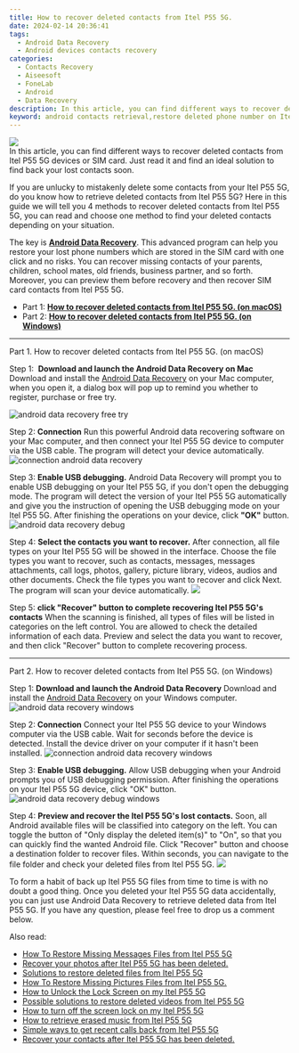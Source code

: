 ```yaml
---
title: How to recover deleted contacts from Itel P55 5G.
date: 2024-02-14 20:36:41
tags: 
  - Android Data Recovery
  - Android devices contacts recovery
categories: 
  - Contacts Recovery
  - Aiseesoft
  - FoneLab
  - Android
  - Data Recovery
description: In this article, you can find different ways to recover deleted contacts from Itel P55 5G devices or SIM card. Just read it and find an ideal solution to find back your lost contacts soon.
keyword: android contacts retrieval,restore deleted phone number on Itel P55 5G,save erased contacts from Itel P55 5G,unerase contacts,regain missing contacts,Itel P55 5G contacts recovery,my contacts deleted from Itel P55 5G how to undo contacts,how to recover deleted contacts in Itel P55 5G,how do i recover contacts on Itel P55 5G,Itel P55 5G all contacts delete,how to retrieve contacts from Itel P55 5G,lost all contacts in Itel P55 5G again
---
```


<img src="https://img0mobiles.techidaily.com/images/best-assets/devices/itel/itel-p55-5g/2.jpg" class="atpl-imgstyle"  />

<div class="atpl-content atpl-for-fonelab-android recover-contacts">

<div class="atpl-post-description-part-1">
In this article, you can find different ways to recover deleted contacts from Itel P55 5G devices or SIM card. Just read it and find an ideal solution to find back your lost contacts soon.
</div>




<div class="atpl-post-description-part-2">
<div class="tpl-content-sub-paragraph-content">
  <p>
    If you are unlucky to mistakenly delete some contacts from your Itel P55 5G, do you know how to retrieve deleted contacts from Itel P55 5G? Here in this guide we will tell you 4 methods to recover deleted contacts from Itel P55 5G, you can read and choose one method to find your deleted contacts depending on your situation.
  </p>
</div>
</div>

<div class="atpl-post-description-part-3">
<div class="tpl-content-sub-paragraph-normal">
    <p>
        The key is <a href="https://tools.techidaily.com/aiseesoft-android-data-recovery/" target="_blank" rel="noopener"><strong>Android Data Recovery</strong></a>. This advanced program can help you restore your lost phone numbers which are stored in the SIM card with one click and no risks. You can recover missing contacts of your parents, children, school mates, old friends, business partner, and so forth. Moreover, you can preview them before recovery and then recover SIM card contacts from Itel P55 5G.
    </p>
</div>
</div>


<ul>
  <li>Part 1: <strong><a href="#p1"> How to recover deleted contacts from Itel P55 5G.  (on macOS)</a></strong></li>
  <li>Part 2: <strong><a href="#p2"> How to recover deleted contacts from Itel P55 5G.  (on Windows)</a></strong></li>
</ul>




<!-- Part 1 -->
<a id="p1" name="p1" ></a><hr>

<div>
  <span class="atpl-step-part-style">Part 1. How to recover deleted contacts from Itel P55 5G. (on macOS)</span>
</div>  

<span class="atpl-stepstyle-a"><span>Step 1: </span></span> <strong>Download and launch the Android Data Recovery on Mac</strong>
Download and install the <a href="https://tools.techidaily.com/aiseesoft-android-data-recovery/" target="_blank" rel="noopener">Android Data Recovery</a> on your Mac computer, when you open it, a dialog box will pop up to remind you whether to register, purchase or free try.

<img src="https://tools.techidaily.com/images/apps/aiseesoft/android-data-recovery/mac-free-try.png" class="atpl-imgstyle" alt="android data recovery free try" />

<span class="atpl-stepstyle-a"><span>Step 2: </span></span> <strong>Connection</strong>
Run this powerful Android data recovering software on your Mac computer, and then connect your Itel P55 5G device to computer via the USB cable. The program will detect your device automatically.
<img src="https://tools.techidaily.com/images/apps/aiseesoft/android-data-recovery/mac-connection-interface.jpg" class="atpl-imgstyle" alt="connection android data recovery" />

<span class="atpl-stepstyle-a"><span>Step 3: </span></span> <strong>Enable USB debugging.</strong>
Android Data Recovery will prompt you to enable USB debugging on your Itel P55 5G, if you don't open the debugging mode. The program will detect the version of your Itel P55 5G automatically and give you the instruction of opening the USB debugging mode on your Itel P55 5G. After finishing the operations on your device, click <strong>"OK"</strong> button.
<img src="https://tools.techidaily.com/images/apps/aiseesoft/android-data-recovery/mac-android-usb-debug.jpg"  class="atpl-imgstyle" alt="android data recovery debug" />

<span class="atpl-stepstyle-a"><span>Step 4: </span></span> <strong>Select the contacts you want to recover.</strong>
After connection, all file types on your Itel P55 5G will be showed in the interface. Choose the file types you want to recover, such as contacts, messages, messages attachments, call logs, photos, gallery, picture library, videos, audios and other documents. Check the file types you want to recover and click Next. The program will scan your device automatically.
<img src="https://tools.techidaily.com/images/apps/aiseesoft/android-data-recovery/mac-choose-type-contacts.jpg" class="atpl-imgstyle"  />

<span class="atpl-stepstyle-a"><span>Step 5: </span></span> <strong>click "Recover" button to  complete recovering Itel P55 5G's contacts</strong>
When the scanning is finished, all types of files will be listed in categories on the left control. You are allowed to check the detailed information of each data. Preview and select the data you want to recover, and then click "Recover" button to complete recovering process.


<a id="p2" name="p2"></a><hr>

<!-- Part 2 -->
<div>
  <span class="atpl-step-part-style">Part 2. How to recover deleted contacts from Itel P55 5G. (on Windows)</span>
</div>

<span class="atpl-stepstyle-a"><span>Step 1: </span></span> <strong>Download and launch the Android Data Recovery</strong>
Download and install the <a href="https://tools.techidaily.com/aiseesoft-android-data-recovery/" target="_blank" rel="noopener">Android Data Recovery</a> on your Windows computer.
<img src="https://tools.techidaily.com/images/apps/aiseesoft/android-data-recovery/win-start-interface.png"  class="atpl-imgstyle" alt="android data recovery windows" />

<span class="atpl-stepstyle-a"><span>Step 2: </span></span> <strong>Connection</strong>
Connect your Itel P55 5G device to your Windows computer via the USB cable. Wait for seconds before the device is detected. Install the device driver on your computer if it hasn't been installed.
<img src="https://tools.techidaily.com/images/apps/aiseesoft/android-data-recovery/win-connection-interface.png" class="atpl-imgstyle" alt="connection android data recovery windows" />

<span class="atpl-stepstyle-a"><span>Step 3: </span></span> <strong>Enable USB debugging.</strong>
Allow USB debugging when your Android prompts you of USB debugging permission. After finishing the operations on your Itel P55 5G device, click "OK" button.
<img src="https://tools.techidaily.com/images/apps/aiseesoft/android-data-recovery/win-android-usb-debug.png" class="atpl-imgstyle" alt="android data recovery debug windows" />

<span class="atpl-stepstyle-a"><span>Step 4: </span></span> <strong>Preview and recover the Itel P55 5G's lost contacts.</strong>
Soon, all Android available files will be classified into category on the left. You can toggle the button of "Only display the deleted item(s)" to "On", so that you can quickly find the wanted Android file. Click "Recover" button and choose a destination folder to recover files. Within seconds, you can navigate to the file folder and check your deleted files from Itel P55 5G.
<img src="https://tools.techidaily.com/images/apps/aiseesoft/android-data-recovery/win-recover-contacts.jpg" class="atpl-imgstyle"  />

<div class="atpl-post-description-part-4">
<div class="tpl-content-sub-paragraph-normal">
  <p>
    To form a habit of back up Itel P55 5G files from time to time is with no doubt a good thing. Once you deleted your Itel P55 5G data accidentally, you can just use Android Data Recovery to retrieve deleted data from Itel P55 5G. If you have any question, please feel free to drop us a comment below.
  </p>
</div>
</div>

<ins class="adsbygoogle"
     style="display:block"
     data-ad-client="ca-pub-7571918770474297"
     data-ad-slot="8358498916"
     data-ad-format="auto"
     data-full-width-responsive="true"></ins>

<span class="atpl-alsoreadstyle">Also read:</span>
<div><ul>
<li><a href="/how-to-restore-missing-messages-files-from-itel-p55-5g-by-fonelab-android-recover-messages/" target="_blank" rel="noopener"><u>How To  Restore Missing Messages Files from Itel P55 5G</u></a></li>
<li><a href="/recover-your-photos-after-itel-p55-5g-has-been-deleted-by-fonelab-android-recover-photos/" target="_blank" rel="noopener"><u>Recover your photos after Itel P55 5G has been deleted.</u></a></li>
<li><a href="/solutions-to-restore-deleted-files-from-itel-p55-5g-by-fonelab-android-recover-data/" target="_blank" rel="noopener"><u>Solutions to restore deleted files from Itel P55 5G</u></a></li>
<li><a href="/how-to-restore-missing-pictures-files-from-itel-p55-5g-by-fonelab-android-recover-pictures/" target="_blank" rel="noopener"><u>How To  Restore Missing Pictures Files from Itel P55 5G.</u></a></li>
<li><a href="/how-to-unlock-the-lock-screen-on-my-itel-p55-5g-by-drfone-android-unlock-android-unlock/" target="_blank" rel="noopener"><u>How to Unlock the Lock Screen on my Itel P55 5G</u></a></li>
<li><a href="/possible-solutions-to-restore-deleted-videos-from-itel-p55-5g-by-fonelab-android-recover-video/" target="_blank" rel="noopener"><u>Possible solutions to restore deleted videos from Itel P55 5G</u></a></li>
<li><a href="/how-to-turn-off-the-screen-lock-on-my-itel-p55-5g-by-drfone-android-unlock-android-unlock/" target="_blank" rel="noopener"><u>How to turn off the screen lock on my Itel P55 5G</u></a></li>
<li><a href="/how-to-retrieve-erased-music-from-itel-p55-5g-by-fonelab-android-recover-music/" target="_blank" rel="noopener"><u>How to retrieve erased music from Itel P55 5G</u></a></li>
<li><a href="/simple-ways-to-get-recent-calls-back-from-itel-p55-5g-by-fonelab-android-recover-call-logs/" target="_blank" rel="noopener"><u>Simple ways to get recent calls back from Itel P55 5G</u></a></li>
<li><a href="/recover-your-contacts-after-itel-p55-5g-has-been-deleted-by-fonelab-android-recover-contacts/" target="_blank" rel="noopener"><u>Recover your contacts after Itel P55 5G has been deleted.</u></a></li>
</ul></div>

</div>
